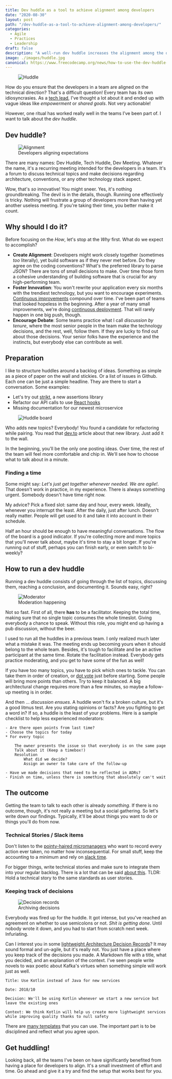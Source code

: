 ```yaml
---
title: Dev huddle as a tool to achieve alignment among developers
date: "2020-08-30"
layout: post
path: "/dev-huddle-as-a-tool-to-achieve-alignment-among-developers/"
categories:
  - Agile
  - Practices
  - Leadership
draft: false
description: "A well-run dev huddle increases the alignment among the developers of a team. I'm going to share my experience preparing for and running it"
image: ./images/huddle.jpg
canonical: https://www.freecodecamp.org/news/how-to-use-the-dev-huddle-to-get-your-developers-on-the-same-page/
---
```


<figure class="figure figure--left">
  <img src="./images/huddle.jpg" alt="Huddle" />
</figure>

How do you ensure that the developers in a team are aligned on the technical direction? That's a difficult question! Every team has its own idiosyncrasies. As a [tech lead](https://www.patkua.com/blog/the-definition-of-a-tech-lead/), I've thought a lot about it and ended up with vague ideas like _empowerment_ or _shared goals_. Not very actionable!

However, one ritual has worked really well in the teams I’ve been part of. I want to talk about the _dev huddle_.

## Dev huddle?

<figure class="figure figure--right">
  <img src="./images/developers-aligning.jpg" alt="Alignment" />
  <figcaption class="figure__caption">
  Developers aligning expectations
  </figcaption>
</figure>

There are many names: Dev Huddle, Tech Huddle, Dev Meeting. Whatever the name, it's a recurring meeting intended for the developers in a team. It's a forum to discuss technical topics and make decisions regarding architecture, conventions, or any other technology stack aspect.

Wow, that's _so_ innovative! You might sneer. Yes, it's nothing groundbreaking. The devil is in the details, though. Running one effectively is tricky. Nothing will frustrate a group of developers more than having yet another useless meeting. If you're taking their time, you better make it count.

## Why should I do it?

Before focusing on the _How_, let's stop at the _Why_ first. What do we expect to accomplish?

- **Create Alignment**: Developers might work closely together (sometimes _too_ literally), yet build software as if they never met before. Do they agree on the coding conventions? What's the preferred library to parse _JSON_? There are tons of small decisions to make. Over time those form a cohesive understanding of building software that is crucial for any high-performing team.
- **Foster Innovation**: You won't rewrite your application every six months with the trendiest technology, but you want to encourage experiments. [Continuous improvements](https://www.creativesafetysupply.com/articles/continuous-improvement/) compound over time. I've been part of teams that looked hopeless in the beginning. After a year of many small improvements, we're doing [continuous deployment](https://www.atlassian.com/continuous-delivery/continuous-deployment#:~:text=Continuous%20Deployment%20(CD)%20is%20a,cycle%20has%20evolved%20over%20time). That will rarely happen in one big push, though.
- **Encourage Debate**: Some teams practice what I call _discussion by tenure_, where the most senior people in the team make the technology decisions, and the rest, well, follow them. If they are lucky to find out about those decisions. Your senior folks have the experience and the instincts, but everybody else can contribute as well. 

## Preparation

I like to structure huddles around a backlog of ideas. Something as simple as a piece of paper on the wall and stickies. Or a list of issues in Github. Each one can be just a simple headline. They are there to start a conversation. Some examples:

- Let's try out [strikt](https://strikt.io/), a new assertions library
- Refactor our API calls to use [React hooks](https://reactjs.org/docs/hooks-intro.html)
- Missing documentation for our newest microservice

<figure class="figure figure">
  <img src="./images/huddle-board.png" alt="Huddle board" />
</figure>

Who adds new topics? Everybody! You found a candidate for refactoring while pairing. You read that [dev.to](https://dev.to/) article about that new library. Just add it to the wall.

In the beginning, you'll be the only one posting ideas. Over time, the rest of the team will feel more comfortable and chip in. We'll see how to choose what to talk about in a minute.

### Finding a time

Some might say: _Let's just get together whenever needed. We are agile!_. That doesn't work in practice, in my experience. There is always something urgent. Somebody doesn't have time right now.

My advice? Pick a fixed slot: same day and hour, every week. Ideally, whenever you interrupt the least. After the daily, just after lunch. Doesn't really matter. People will get used to it and take it into account in their schedule.

Half an hour should be enough to have meaningful conversations. The flow of the board is a good indicator. If you're collecting more and more topics that you'll never talk about, maybe it's time to stay a bit longer. If you're running out of stuff, perhaps you can finish early, or even switch to bi-weekly?

## How to run a dev huddle

Running a dev huddle consists of going through the list of topics, discussing them, reaching a conclusion, and documenting it. Sounds easy, right?

<figure class="figure figure--right">
  <img src="./images/moderator.jpg" alt="Moderator" />
  <figcaption class="figure__caption">
  Moderation happening
  </figcaption>
</figure>

Not so fast. First of all, there **has** to be a facilitator. Keeping the total time, making sure that no single topic consumes the whole timeslot. Giving everybody a chance to speak. Without this role, you might end up having a pub discussion, without the beer.

I used to run all the huddles in a previous team. I only realized much later what a mistake it was. The meeting ends up becoming yours when it should belong to the whole team. Besides, it's tough to facilitate and be an active participant at the same time. Rotate the facilitation instead. Everybody gets practice moderating, and you get to have some of the fun as well!

If you have too many topics, you have to pick which ones to tackle. You can take them in order of creation, or [dot vote](https://en.wikipedia.org/wiki/Dot-voting) just before starting. Some people will bring more points than others. Try to keep it balanced. A big architectural change requires more than a few minutes, so maybe a follow-up meeting is in order.

And then ... _discussion ensues_. A huddle won't fix a broken culture, but it's a good litmus test. Are you stating opinions or facts? Are you fighting to get a word in? If so, a huddle is the least of your problems. Here is a sample checklist to help less experienced moderators:

    - Are there open points from last time?
    - Choose the topics for today
    * For every topic
        
        The owner presents the issue so that everybody is on the same page
        Talk about it (Keep a timebox!)
        Resolution
            What did we decide?
            Assign an owner to take care of the follow-up
      
    - Have we made decisions that need to be reflected in ADRs?
    - Finish on time, unless there is something that absolutely can't wait

## The outcome

Getting the team to talk to each other is already _something_. If there is no outcome, though, it's not really a meeting but a social gathering. So let's write down our findings. Typically, it'll be about things you want to do or things you'll do from now.

### Technical Stories / Slack items

Don't listen to the [pointy-haired micromanagers](https://en.wikipedia.org/wiki/Pointy-haired_Boss) who want to record every action ever taken, no matter how inconsequential. For small stuff, keep the accounting to a minimum and rely on [slack time](https://www.solutionsiq.com/resource/blog-post/the-importance-of-slack-in-achieving-speed-and-quality/).

For bigger things, write technical stories and make sure to integrate them into your regular backlog. There is a lot that can be said [about this](https://www.thoughtworks.com/insights/blog/treat-devops-stories-user-stories). TLDR: Hold a technical story to the same standards as user stories.

### Keeping track of decisions

<figure class="figure figure--left">
  <img src="./images/decision-records.jpg" alt="Decision records" />
  <figcaption class="figure__caption">
  Archiving decisions
  </figcaption>
</figure>

Everybody was fired up for the huddle. It got intense, but you've reached an agreement on whether to use semicolons or not. _Shit is getting done_. Until nobody wrote it down, and you had to start from scratch next week. Infuriating. 

Can I interest you in some [lightweight Architecture Decision Records](https://www.thoughtworks.com/radar/techniques/lightweight-architecture-decision-records)? It may sound formal and un-agile, but it's really not. You just have a place where you keep track of the decisions you made. A Markdown file with a title, what you decided, and an explanation of the context. I've seen people write novels to wax poetic about Kafka's virtues when something simple will work just as well.

    Title: Use Kotlin instead of Java for new services
    
    Date: 2018/10
    
    Decision: We'll be using Kotlin whenever we start a new service but leave the existing ones
    
    Context: We think Kotlin will help us create more lightweight services while improving quality thanks to null safety
    
There are [many templates](https://github.com/joelparkerhenderson/architecture_decision_record#adr-example-templates) that you can use. The important part is to be disciplined and reflect what you agree upon. 
    
## Get huddling!

Looking back, all the teams I've been on have significantly benefited from having a place for developers to align. It's a small investment of effort and time. Go ahead and give it a try and find the setup that works best for you.
    

